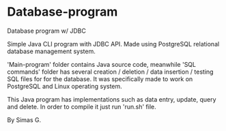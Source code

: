 # Database-program
Database program w/ JDBC

Simple Java CLI program with JDBC API. Made using PostgreSQL relational database management system.

'Main-program' folder contains Java source code, meanwhile 'SQL commands' folder has several creation / deletion / data insertion / testing SQL files for for the database. It was specifically made to work on PostgreSQL and Linux operating system.

This Java program has implementations such as data entry, update, query and delete. In order to compile it just run 'run.sh' file.

By Simas G.
